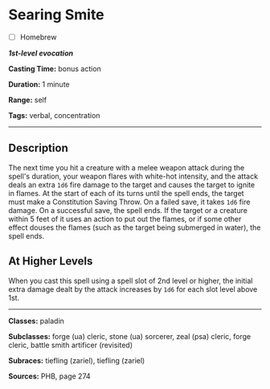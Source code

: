 # Searing Smite

- [ ] Homebrew

***1st-level evocation***

**Casting Time:** bonus action

**Duration:** 1 minute

**Range:** self

**Tags:** verbal, concentration

---

## Description
The next time you hit a creature with a melee weapon attack during the spell's duration, your weapon flares with white-hot intensity, and the attack deals an extra `1d6` fire damage to the target and causes the target to ignite in flames.
At the start of each of its turns until the spell ends, the target must make a Constitution Saving Throw.
On a failed save, it takes `1d6` fire damage.
On a successful save, the spell ends.
If the target or a creature within 5 feet of it uses an action to put out the flames, or if some other effect douses the flames (such as the target being submerged in water), the spell ends.

## At Higher Levels
When you cast this spell using a spell slot of 2nd level or higher, the initial extra damage dealt by the attack increases by `1d6` for each slot level above 1st.

---

**Classes:** paladin

**Subclasses:** forge (ua) cleric, stone (ua) sorcerer, zeal (psa) cleric, forge cleric, battle smith artificer (revisited)

**Subraces:** tiefling (zariel), tiefling (zariel)

**Sources:** PHB, page 274
